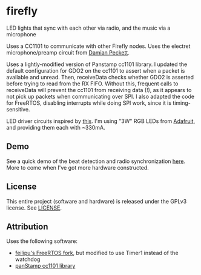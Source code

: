 # firefly

LED lights that sync with each other via radio, and the music via a microphone

Uses a CC1101 to communicate with other Firefly nodes. Uses the electret microphone/preamp circuit from 
[Damian Peckett](http://dpeckett.com/beat-detection-on-the-arduino).

Uses a lightly-modified version of Panstamp cc1101 library. I updated the default configuration for GDO2 on the cc1101
to assert when a packet is available and unread. Then, receiveData checks whether GDO2 is asserted before trying to
read from the RX FIFO. Without this, frequent calls to receiveData will prevent the cc1101 from receiving data (!),
as it appears to not pick up packets when communicating over SPI. I also adapted the code for FreeRTOS,
disabling interrupts while doing SPI work, since it is timing-sensitive.

LED driver circuits inspired by [this](http://www.tbideas.com/blog/build-an-arduino-shield-to-drive-high-power-rgb-led/).
I'm using "3W" RGB LEDs from [Adafruit](https://www.adafruit.com/products/2530), and providing them each with ~330mA.

## Demo

See a quick demo of the beat detection and radio synchronization [here](https://youtu.be/P-isaGibaHU).
More to come when I've got more hardware constructed.

## License

This entire project (software and hardware) is released under the GPLv3 license. See [LICENSE](./LICENSE).

## Attribution

Uses the following software:

- [feilipu's FreeRTOS fork](https://github.com/feilipu/Arduino_FreeRTOS_Library), but modified to use Timer1 instead of the watchdog
- [panStamp cc1101 library](https://github.com/panStamp/arduino_avr)